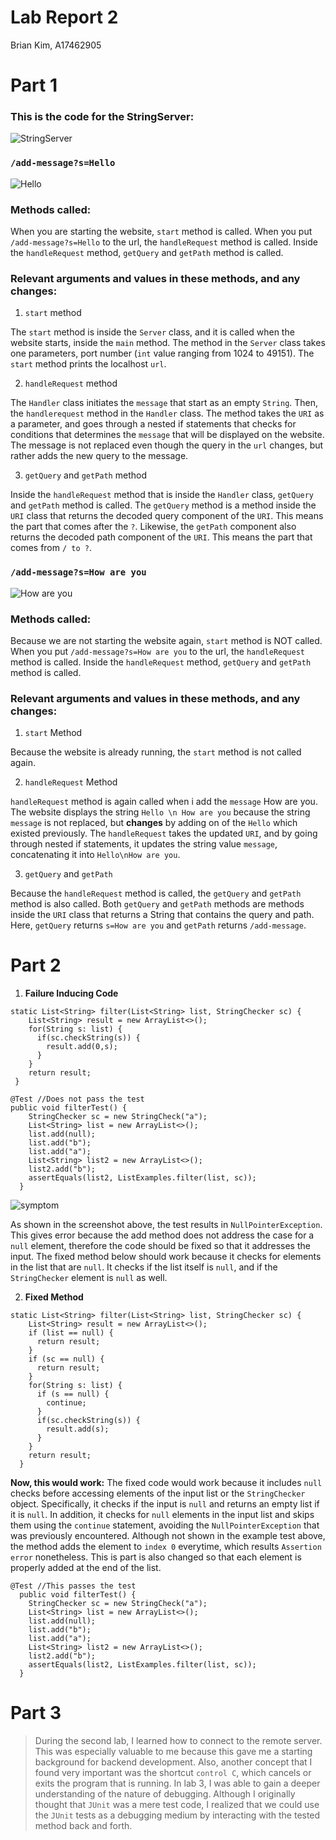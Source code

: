 # Lab Report 2

Brian Kim,
A17462905

# Part 1

### This is the code for the StringServer:

![StringServer](StringServer.png)

### ```/add-message?s=Hello```

![Hello](helloadd.png)

### Methods called: 
When you are starting the website, ```start``` method is called. 
When you put ```/add-message?s=Hello``` to the url, the ```handleRequest``` method is called. 
Inside the ```handleRequest``` method, ```getQuery``` and ```getPath``` method is called. 

### Relevant arguments and values in these methods, and any changes: 

1. ```start``` method

The ```start``` method is inside the ```Server``` class, and it is called when the website starts, inside the ```main``` method. The method in the ```Server``` class takes one parameters, port number (```int``` value ranging from 1024 to 49151). The ```start``` method prints the localhost ```url```.

2. ```handleRequest``` method

The ```Handler``` class initiates the ```message``` that start as an empty ```String```. Then, the ```handlerequest``` method in the ```Handler``` class. The method takes the ```URI``` as a parameter, and goes through a nested if statements that checks for conditions that determines the ```message``` that will be displayed on the website. The message is not replaced even though the query in the ```url``` changes, but rather adds the new query to the message.

3. ```getQuery``` and ```getPath``` method

Inside the ```handleRequest``` method that is inside the ```Handler``` class, ```getQuery``` and ```getPath``` method is called. The ```getQuery``` method is a method inside the ```URI``` class that returns the decoded query component of the ```URI```. This means the part that comes after the ```?```. Likewise, the ```getPath``` component also returns the decoded path component of the ```URI```. This means the part that comes from ```/ to ?```.

### ```/add-message?s=How are you```

![How are you](howareyouadd.png)

### Methods called: 
Because we are not starting the website again, ```start``` method is NOT called. 
When you put ```/add-message?s=How are you``` to the url, the ```handleRequest``` method is called. 
Inside the ```handleRequest``` method, ```getQuery``` and ```getPath``` method is called. 

### Relevant arguments and values in these methods, and any changes: 

1. ```start``` Method

Because the website is already running, the ```start``` method is not called again.

2. ```handleRequest``` Method

```handleRequest``` method is again called when i add the ```message``` How are you. The website displays the string ```Hello \n How are you``` because the string ```message``` is not replaced, but **changes** by adding on of the ```Hello``` which existed previously. The ```handleRequest``` takes the updated ```URI```, and by going through nested if statements, it updates the string value ```message```, concatenating it into ```Hello\nHow are you```.

3. ```getQuery``` and ```getPath```

Because the ```handleRequest``` method is called, the ```getQuery``` and ```getPath``` method is also called. Both ```getQuery``` and ```getPath``` methods are methods inside the ```URI``` class that returns a String that contains the query and path. Here, ```getQuery``` returns ```s=How are you``` and ```getPath``` returns ```/add-message```.

# Part 2

1. **Failure Inducing Code**

```
static List<String> filter(List<String> list, StringChecker sc) {
    List<String> result = new ArrayList<>();
    for(String s: list) {
      if(sc.checkString(s)) {
        result.add(0,s);
      }
    }
    return result;
 }
```

```
@Test //Does not pass the test
public void filterTest() {
    StringChecker sc = new StringCheck("a");
    List<String> list = new ArrayList<>();
    list.add(null);
    list.add("b");
    list.add("a");
    List<String> list2 = new ArrayList<>();
    list2.add("b");
    assertEquals(list2, ListExamples.filter(list, sc));
  }
```

![symptom](symptom.png)

As shown in the screenshot above, the test results in ```NullPointerException```. This gives error because the add method does not address the case for a ```null``` element, therefore the code should be fixed so that it addresses the input. The fixed method below should work because it checks for elements in the list that are ```null```. It checks if the list itself is ```null```, and if the ```StringChecker``` element is ```null``` as well.

2. **Fixed Method**

```
static List<String> filter(List<String> list, StringChecker sc) {
    List<String> result = new ArrayList<>();
    if (list == null) {
      return result;
    }
    if (sc == null) {
      return result;
    }
    for(String s: list) {
      if (s == null) {
        continue;
      }
      if(sc.checkString(s)) {
        result.add(s);
      }
    }
    return result;
  }
```

**Now, this would work:**
The fixed code would work because it includes ```null``` checks before accessing elements of the input list or the ```StringChecker``` object. Specifically, it checks if the input is ```null``` and returns an empty list if it is ```null```. In addition, it checks for ```null``` elements in the input list and skips them using the ```continue``` statement, avoiding the ```NullPointerException``` that was previously encountered.  Although not shown in the example test above, the method adds the element to ```index 0``` everytime, which results ```Assertion error``` nonetheless. This is part is also changed so that each element is properly added at the end of the list.   

```
@Test //This passes the test
  public void filterTest() {
    StringChecker sc = new StringCheck("a");
    List<String> list = new ArrayList<>();
    list.add(null);
    list.add("b");
    list.add("a");
    List<String> list2 = new ArrayList<>();
    list2.add("b");
    assertEquals(list2, ListExamples.filter(list, sc));
  }
```

# Part 3

> During the second lab, I learned how to connect to the remote server. This was especially valuable to me because this gave me a starting background for backend development. Also, another concept that I found very important was the shortcut `control C`, which cancels or exits the program that is running. In lab 3, I was able to gain a deeper understanding of the nature of debugging. Although I originally thought that `JUnit` was a mere test code, I realized that we could use the `JUnit` tests as a debugging medium by interacting with the tested method back and forth.
